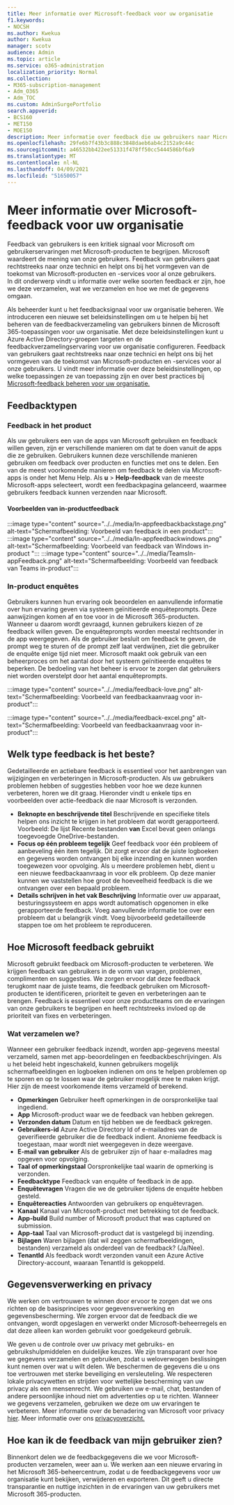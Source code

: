 ```yaml
---
title: Meer informatie over Microsoft-feedback voor uw organisatie
f1.keywords:
- NOCSH
ms.author: Kwekua
author: Kwekua
manager: scotv
audience: Admin
ms.topic: article
ms.service: o365-administration
localization_priority: Normal
ms.collection:
- M365-subscription-management
- Adm_O365
- Adm_TOC
ms.custom: AdminSurgePortfolio
search.appverid:
- BCS160
- MET150
- MOE150
description: Meer informatie over feedback die uw gebruikers naar Microsoft kunnen sturen over Microsoft-producten.
ms.openlocfilehash: 29fe6b7f43b3c888c3848daeb6ab4c2152a9c44c
ms.sourcegitcommit: a46532bb422ee51331f478ff50cc5444586bf6a9
ms.translationtype: MT
ms.contentlocale: nl-NL
ms.lasthandoff: 04/09/2021
ms.locfileid: "51650057"
---
```

# <a name="learn-about-microsoft-feedback-for-your-organization"></a>Meer informatie over Microsoft-feedback voor uw organisatie

Feedback van gebruikers is een kritiek signaal voor Microsoft om gebruikerservaringen met Microsoft-producten te begrijpen. Microsoft waardeert de mening van onze gebruikers. Feedback van gebruikers gaat rechtstreeks naar onze technici en helpt ons bij het vormgeven van de toekomst van Microsoft-producten en -services voor al onze gebruikers.  
In dit onderwerp vindt u informatie over welke soorten feedback er zijn, hoe we deze verzamelen, wat we verzamelen en hoe we met de gegevens omgaan.

Als beheerder kunt u het feedbacksignaal voor uw organisatie beheren. We introduceren een nieuwe set beleidsinstellingen om u te helpen bij het beheren van de feedbackverzameling van gebruikers binnen de Microsoft 365-toepassingen voor uw organisatie. Met deze beleidsinstellingen kunt u Azure Active Directory-groepen targeten en de feedbackverzamelingservaring voor uw organisatie configureren. Feedback van gebruikers gaat rechtstreeks naar onze technici en helpt ons bij het vormgeven van de toekomst van Microsoft-producten en -services voor al onze gebruikers. U vindt meer informatie over deze beleidsinstellingen, op welke toepassingen ze van toepassing zijn en over best practices bij [Microsoft-feedback beheren voor uw organisatie.](../manage/manage-feedback-ms-org.md)

## <a name="feedback-types"></a>Feedbacktypen

### <a name="in-product-feedback"></a>Feedback in het product

Als uw gebruikers een van de apps van Microsoft gebruiken en feedback willen geven, zijn er verschillende manieren om dat te doen vanuit de apps die ze gebruiken. Gebruikers kunnen deze verschillende manieren gebruiken om feedback over producten en functies met ons te delen. Een van de meest voorkomende manieren om feedback te delen via Microsoft-apps is onder het Menu Help. Als **u**  >  **Help-feedback** van de meeste Microsoft-apps selecteert, wordt een feedbackpagina gelanceerd, waarmee gebruikers feedback kunnen verzenden naar Microsoft.

#### <a name="in-product-feedback-examples"></a>Voorbeelden van in-productfeedback

:::image type="content" source="../../media/In-appfeedbackbackstage.png" alt-text="Schermafbeelding: Voorbeeld van feedback in een product":::
:::image type="content" source="../../media/In-appfeedbackwindows.png" alt-text="Schermafbeelding: Voorbeeld van feedback van Windows in-product ":::
:::image type="content" source="../../media/TeamsIn-appFeedback.png" alt-text="Schermafbeelding: Voorbeeld van feedback van Teams in-product":::

### <a name="in-product-surveys"></a>In-product enquêtes

Gebruikers kunnen hun ervaring ook beoordelen en aanvullende informatie over hun ervaring geven via systeem geïnitieerde enquêteprompts. Deze aanwijzingen komen af en toe voor in de Microsoft 365-producten. Wanneer u daarom wordt gevraagd, kunnen gebruikers kiezen of ze feedback willen geven. De enquêteprompts worden meestal rechtsonder in de app weergegeven. Als de gebruiker besluit om feedback te geven, de prompt weg te sturen of de prompt zelf laat verdwijnen, ziet die gebruiker de enquête enige tijd niet meer. Microsoft maakt ook gebruik van een beheerproces om het aantal door het systeem geïnitieerde enquêtes te beperken.  De bedoeling van het beheer is ervoor te zorgen dat gebruikers niet worden overstelpt door het aantal enquêteprompts.

:::image type="content" source="../../media/feedback-love.png" alt-text="Schermafbeelding: Voorbeeld van feedbackaanvraag voor in-product":::

:::image type="content" source="../../media/feedback-excel.png" alt-text="Schermafbeelding: Voorbeeld van feedbackaanvraag voor in-product":::

## <a name="what-kind-of-feedback-is-best"></a>Welk type feedback is het beste?

Gedetailleerde en actiebare feedback is essentieel voor het aanbrengen van wijzigingen en verbeteringen in Microsoft-producten. Als uw gebruikers problemen hebben of suggesties hebben voor hoe we deze kunnen verbeteren, horen we dit graag. Hieronder vindt u enkele tips en voorbeelden over actie-feedback die naar Microsoft is verzonden.

- **Beknopte en beschrijvende titel**   Beschrijvende en specifieke titels helpen ons inzicht te krijgen in het probleem dat wordt gerapporteerd. Voorbeeld: De lijst Recente bestanden **van** Excel bevat geen onlangs toegevoegde OneDrive-bestanden.
- **Focus op één probleem tegelijk**   Geef feedback voor één probleem of aanbeveling één item tegelijk. Dit zorgt ervoor dat de juiste logboeken en gegevens worden ontvangen bij elke inzending en kunnen worden toegewezen voor opvolging. Als u meerdere problemen hebt, dient u een nieuwe feedbackaanvraag in voor elk probleem. Op deze manier kunnen we vaststellen hoe groot de hoeveelheid feedback is die we ontvangen over een bepaald probleem.
- **Details schrijven in het vak Beschrijving**   Informatie over uw apparaat, besturingssysteem en apps wordt automatisch opgenomen in elke gerapporteerde feedback. Voeg aanvullende informatie toe over een probleem dat u belangrijk vindt. Voeg bijvoorbeeld gedetailleerde stappen toe om het probleem te reproduceren.

## <a name="how-microsoft-uses-feedback"></a>Hoe Microsoft feedback gebruikt

Microsoft gebruikt feedback om Microsoft-producten te verbeteren. We krijgen feedback van gebruikers in de vorm van vragen, problemen, complimenten en suggesties. We zorgen ervoor dat deze feedback terugkomt naar de juiste teams, die feedback gebruiken om Microsoft-producten te identificeren, prioriteit te geven en verbeteringen aan te brengen. Feedback is essentieel voor onze productteams om de ervaringen van onze gebruikers te begrijpen en heeft rechtstreeks invloed op de prioriteit van fixes en verbeteringen.

### <a name="what-do-we-collect"></a>Wat verzamelen we?

Wanneer een gebruiker feedback inzendt, worden app-gegevens meestal verzameld, samen met app-beoordelingen en feedbackbeschrijvingen.  Als u het beleid hebt ingeschakeld, kunnen gebruikers mogelijk schermafbeeldingen en logboeken indienen om ons te helpen problemen op te sporen en op te lossen waar de gebruiker mogelijk mee te maken krijgt. Hier zijn de meest voorkomende items verzameld of berekend.

- **Opmerkingen**   Gebruiker heeft opmerkingen in de oorspronkelijke taal ingediend.
- **App**   Microsoft-product waar we de feedback van hebben gekregen.
- **Verzonden datum**   Datum en tijd hebben we de feedback gekregen.
- **Gebruikers-id**   Azure Active Directory Id of e-mailadres van de geverifieerde gebruiker die de feedback indient. Anonieme feedback is toegestaan, maar wordt niet weergegeven in deze weergave.
- **E-mail van gebruiker**   Als de gebruiker zijn of haar e-mailadres mag opgeven voor opvolging.
- **Taal of opmerkingstaal**   Oorspronkelijke taal waarin de opmerking is verzonden.
- **Feedbacktype**   Feedback van enquête of feedback in de app.
- **Enquêtevragen**   Vragen die we de gebruiker tijdens de enquête hebben gesteld.
- **Enquêtereacties**   Antwoorden van gebruikers op enquêtevragen.
- **Kanaal**   Kanaal van Microsoft-product met betrekking tot de feedback.
- **App-build**   Build number of Microsoft product that was captured on submission.
- **App-taal**   Taal van Microsoft-product dat is vastgelegd bij inzending.
- **Bijlagen**   Waren bijlagen (dat wil zeggen schermafbeeldingen, bestanden) verzameld als onderdeel van de feedback? (Ja/Nee).
- **TenantId**   Als feedback wordt verzonden vanuit een Azure Active Directory-account, waaraan TenantId is gekoppeld.

## <a name="data-handling-and-privacy"></a>Gegevensverwerking en privacy

We werken om vertrouwen te winnen door ervoor te zorgen dat we ons richten op de basisprincipes voor gegevensverwerking en gegevensbescherming.
We zorgen ervoor dat de feedback die we ontvangen, wordt opgeslagen en verwerkt onder Microsoft-beheerregels en dat deze alleen kan worden gebruikt voor goedgekeurd gebruik.

We geven u de controle over uw privacy met gebruiks- en gebruikshulpmiddelen en duidelijke keuzes. We zijn transparant over hoe we gegevens verzamelen en gebruiken, zodat u weloverwogen beslissingen kunt nemen over wat u wilt delen. We beschermen de gegevens die u ons toe vertrouwen met sterke beveiliging en versleuteling. We respecteren lokale privacywetten en strijden voor wettelijke bescherming van uw privacy als een mensenrecht. We gebruiken uw e-mail, chat, bestanden of andere persoonlijke inhoud niet om advertenties op u te richten. Wanneer we gegevens verzamelen, gebruiken we deze om uw ervaringen te verbeteren. Meer informatie over de benadering van Microsoft voor privacy [hier](https://privacy.microsoft.com/). Meer informatie over ons [privacyoverzicht.](/compliance/assurance/assurance-privacy)

## <a name="how-can-i-see-my-users-feedback"></a>Hoe kan ik de feedback van mijn gebruiker zien?

Binnenkort delen we de feedbackgegevens die we voor Microsoft-producten verzamelen, weer aan u. We werken aan een nieuwe ervaring in het Microsoft 365-beheercentrum, zodat u de feedbackgegevens voor uw organisatie kunt bekijken, verwijderen en exporteren. Dit geeft u directe transparantie en nuttige inzichten in de ervaringen van uw gebruikers met Microsoft 365-producten.
